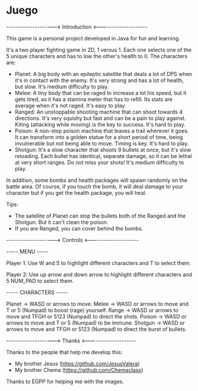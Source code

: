 # Juego

--------------------> Introduction <--------------------

This game is a personal project developed in Java for fun and learning. 

It's a two player fighting game in 2D, 1 versus 1. Each one selects one of the 5 unique characters and has to low the other's health to 0. The characters are:
  - Planet: A big body with an epileptic satellite that deals a lot of DPS when it's in contact with the enemy. It's very
    strong and has a lot of health, but slow. It's medium difficulty to play.
  - Melee: A tiny body that can be raged to increase a lot his speed, but it gets tired, as it has a stamina meter that has to refill.       Its stats are average when it's not raged. It's easy to play.
  - Ranged: An unstoppable shooting machine that can shoot towards 4 directions. It's very squishy but fast
    and can be a pain to play against. Kiting (attacking while moving) is the key to success. It's hard to play.
  - Poison: A non-stop poison machine that leaves a trail wherever it goes. It can transform into a golden statue
    for a short period of time, being invulnerable but not being able to move. Timing is key. It's hard to play.
  - Shotgun: It's a slow character that shoots 9 bullets at once, but it's slow reloading. Each bullet has identical, separate
    damage, so it can be lethal at very short ranges. Do not miss your shots! It's medium difficulty to play.

In addition, some bombs and health packages will spawn randomly on the battle area. Of course, if you touch the bomb, it will
deal damage to your character but if you get the health package, you will heal.


Tips:
  - The satellite of Planet can stop the bullets both of the Ranged and the Shotgun. But it can't clean the poison.
  - If you are Ranged, you can cover behind the bombs.
  
  

-------------------->  Controls <--------------------

  ----- MENU -----
    
Player 1:  Use W and S to highlight different characters and T to select them.

Player 2:  Use up arrow and down arrow to highlight different characters and 5 NUM_PAD to select them.

  ----- CHARACTERS -----

Planet  -> WASD or arrows to move.
Melee   -> WASD or arrows to move and T or 5 (Numpad) to boost (rage) yourself.
Range   -> WASD or arrows to move and TFGH or 5123 (Numpad) to direct the shots.
Poison  -> WASD or arrows to move and T or 5 (Numpad) to be immune.
Shotgun -> WASD or arrows to move and TFGH or 5123 (Numpad) to direct the burst of bullets.



-------------------->  Thanks <--------------------

Thanks to the people that help me develop this:
  - My brother Jesus  (https://github.com/JesusValera)
  - My brother Chema  (https://github.com/Chemaclass)
  
Thanks to EGPP for helping me with the images.
